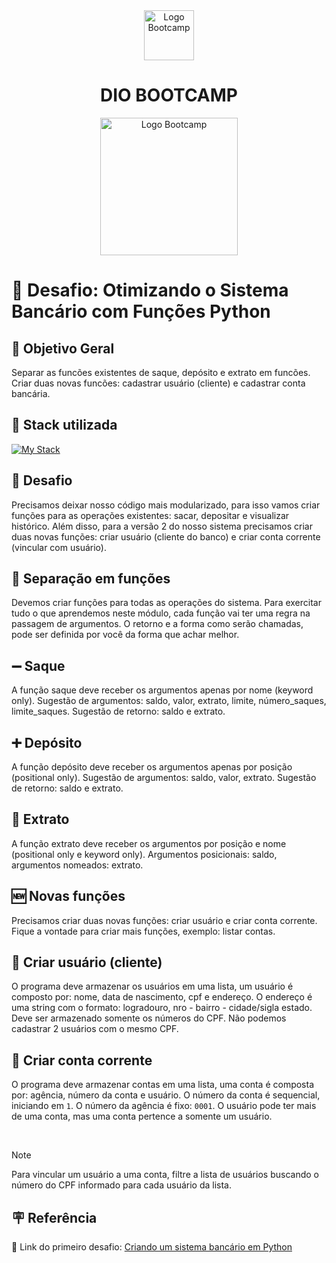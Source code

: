 <div align="center">
<img src="https://hermes.digitalinnovation.one/assets/diome/logo-full.svg" alt="Logo Bootcamp" width="80">
<h1>DIO BOOTCAMP</h1>
<img src="https://hermes.dio.me/tracks/f5dba255-da18-427a-a02a-ca11a339c1cd.png" alt="Logo Bootcamp" width="220">
</div>

#  :bank: Desafio: Otimizando o Sistema Bancário com Funções Python


## :memo: Objetivo Geral
Separar as funcões existentes de saque, depósito e extrato em
funcões. Criar duas novas funcões: cadastrar usuário (cliente) e cadastrar conta bancária.

## :battery: Stack utilizada
[![My Stack](https://skillicons.dev/icons?i=vscode,py,git)](https://skillicons.dev)

## :punch: Desafio
Precisamos deixar nosso código mais modularizado, para isso vamos criar funções para as operações existentes: sacar,
depositar e visualizar histórico. Além disso, para a versão 2 do nosso sistema precisamos criar duas novas funções: criar
usuário (cliente do banco) e criar conta corrente (vincular com usuário).

## :knife: Separação em funções
Devemos criar funções para todas as operações do sistema. Para exercitar tudo o que aprendemos neste módulo, cada
função vai ter uma regra na passagem de argumentos. O retorno e a forma como serão chamadas, pode ser definida por
você da forma que achar melhor.

## :heavy_minus_sign: Saque
A função saque deve receber os argumentos apenas por nome (keyword only). Sugestão de argumentos: saldo, valor, extrato,
limite, número_saques, limite_saques. Sugestão de retorno: saldo e extrato.

## :heavy_plus_sign: Depósito
A função depósito deve receber os argumentos apenas por posição (positional only). Sugestão de argumentos: saldo, valor, extrato. Sugestão de retorno: saldo e extrato.

## :tomato:	Extrato
A função extrato deve receber os argumentos por posição e nome (positional only e keyword only). Argumentos posicionais: saldo, argumentos nomeados: extrato.

## :new: Novas funções
Precisamos criar duas novas funções: criar usuário e criar conta corrente. Fique a vontade para criar mais funções, exemplo: listar contas.

## :bust_in_silhouette: Criar usuário (cliente)
O programa deve armazenar os usuários em uma lista, um usuário é composto por: nome, data de nascimento, cpf e
endereço. O endereço é uma string com o formato: logradouro, nro - bairro - cidade/sigla estado. Deve ser armazenado
somente os números do CPF. Não podemos cadastrar 2 usuários com o mesmo CPF.

## :money_with_wings: Criar conta corrente
O programa deve armazenar contas em uma lista, uma conta é composta por: agência, número da conta e usuário. O número
da conta é sequencial, iniciando em `1`. O número da agência é fixo: `0001`. O usuário pode ter mais de uma conta, mas uma
conta pertence a somente um usuário.

<br>

> [!NOTE]
> Para vincular um usuário a uma conta, filtre a lista de usuários buscando o número do CPF informado para cada usuário da lista.

## :placard: Referência
:link: Link do primeiro desafio: [Criando um sistema bancário em Python](https://github.com/walterowisk/DIO_LabProject-SistemaBancarioComPython)

<br>

